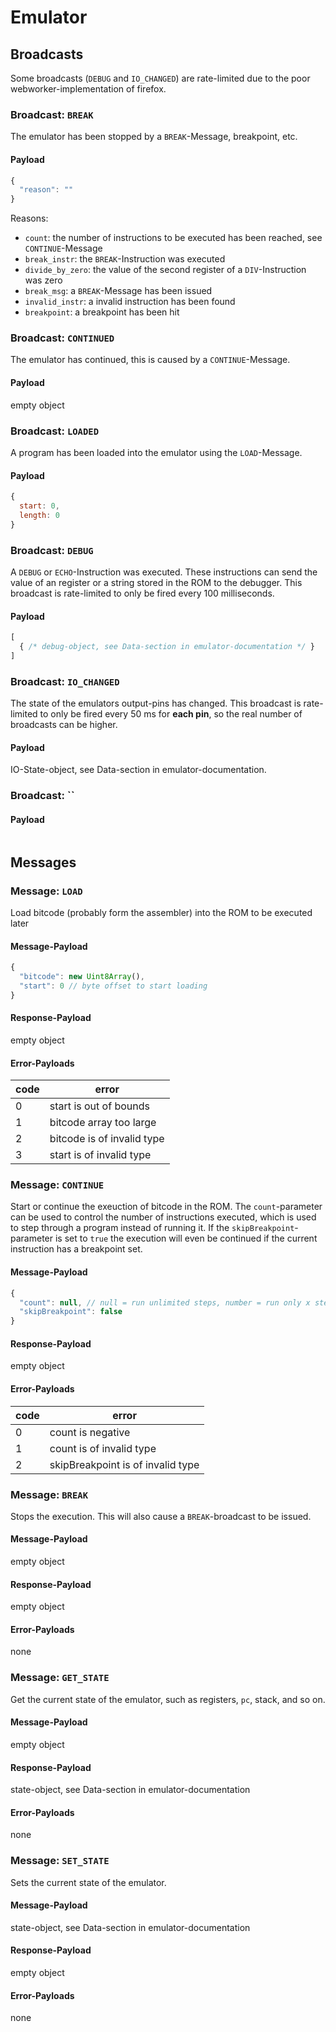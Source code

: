 # Emulator

## Broadcasts
Some broadcasts (`DEBUG` and `IO_CHANGED`) are rate-limited due to the poor webworker-implementation of firefox.

### Broadcast: `BREAK`
The emulator has been stopped by a `BREAK`-Message, breakpoint, etc.
#### Payload
```javascript
{
  "reason": ""
}
```
Reasons:
* `count`: the number of instructions to be executed has been reached, see `CONTINUE`-Message
* `break_instr`: the `BREAK`-Instruction was executed
* `divide_by_zero`: the value of the second register of a `DIV`-Instruction was zero
* `break_msg`: a `BREAK`-Message has been issued
* `invalid_instr`: a invalid instruction has been found
* `breakpoint`: a breakpoint has been hit

### Broadcast: `CONTINUED`
The emulator has continued, this is caused by a `CONTINUE`-Message.
#### Payload
empty object

### Broadcast: `LOADED`
A program has been loaded into the emulator using the `LOAD`-Message.
#### Payload
```javascript
{
  start: 0,
  length: 0
}
```

### Broadcast: `DEBUG`
A `DEBUG` or `ECHO`-Instruction was executed. These instructions can send the value of an register or a string stored
in the ROM to the debugger. This broadcast is rate-limited to only be fired every 100 milliseconds.
#### Payload
```javascript
[
  { /* debug-object, see Data-section in emulator-documentation */ }
]
```

### Broadcast: `IO_CHANGED`
The state of the emulators output-pins has changed. This broadcast is rate-limited to only be fired every 50 ms for
**each pin**, so the real number of broadcasts can be higher.
#### Payload
IO-State-object, see Data-section in emulator-documentation.

### Broadcast: ``
#### Payload
```javascript
```

## Messages

### Message: `LOAD`
Load bitcode (probably form the assembler) into the ROM to be executed later
#### Message-Payload
```javascript
{
  "bitcode": new Uint8Array(),
  "start": 0 // byte offset to start loading
}
```

#### Response-Payload
empty object

#### Error-Payloads
| code | error                      |
| ---- | -------------------------- |
| 0    | start is out of bounds     |
| 1    | bitcode array too large    |
| 2    | bitcode is of invalid type |
| 3    | start is of invalid type   |

### Message: `CONTINUE`
Start or continue the exeuction of bitcode in the ROM. The `count`-parameter can be used to control the number of
instructions executed, which is used to step through a program instead of running it. If the `skipBreakpoint`-parameter
is set to `true` the execution will even be continued if the current instruction has a breakpoint set.
#### Message-Payload
```javascript
{
  "count": null, // null = run unlimited steps, number = run only x steps
  "skipBreakpoint": false
}
```

#### Response-Payload
empty object

#### Error-Payloads
| code | error                             |
| ---- | --------------------------------- |
| 0    | count is negative                 |
| 1    | count is of invalid type          |
| 2    | skipBreakpoint is of invalid type |

### Message: `BREAK`
Stops the execution. This will also cause a `BREAK`-broadcast to be issued.
#### Message-Payload
empty object

#### Response-Payload
empty object

#### Error-Payloads
none

### Message: `GET_STATE`
Get the current state of the emulator, such as registers, `pc`, stack, and so on.
#### Message-Payload
empty object

#### Response-Payload
state-object, see Data-section in emulator-documentation

#### Error-Payloads
none

### Message: `SET_STATE`
Sets the current state of the emulator.
#### Message-Payload
state-object, see Data-section in emulator-documentation

#### Response-Payload
empty object

#### Error-Payloads
none